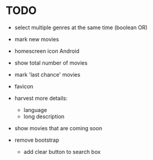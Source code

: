 TODO
====

* select multiple genres at the same time (boolean OR)
* mark new movies
* homescreen icon Android

* show total number of movies
* mark 'last chance' movies 
* favicon
* harvest more details:
  * language
  * long description
* show movies that are coming soon
* remove bootstrap
  * add clear button to search box
